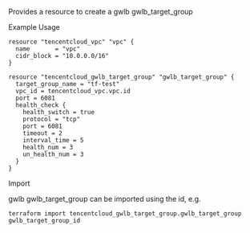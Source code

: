 Provides a resource to create a gwlb gwlb_target_group

Example Usage

```hcl
resource "tencentcloud_vpc" "vpc" {
  name       = "vpc"
  cidr_block = "10.0.0.0/16"
}

resource "tencentcloud_gwlb_target_group" "gwlb_target_group" {
  target_group_name = "tf-test"
  vpc_id = tencentcloud_vpc.vpc.id
  port = 6081
  health_check {
    health_switch = true
    protocol = "tcp"
    port = 6081
    timeout = 2
    interval_time = 5
    health_num = 3
    un_health_num = 3
  }
}
```

Import

gwlb gwlb_target_group can be imported using the id, e.g.

```
terraform import tencentcloud_gwlb_target_group.gwlb_target_group gwlb_target_group_id
```
